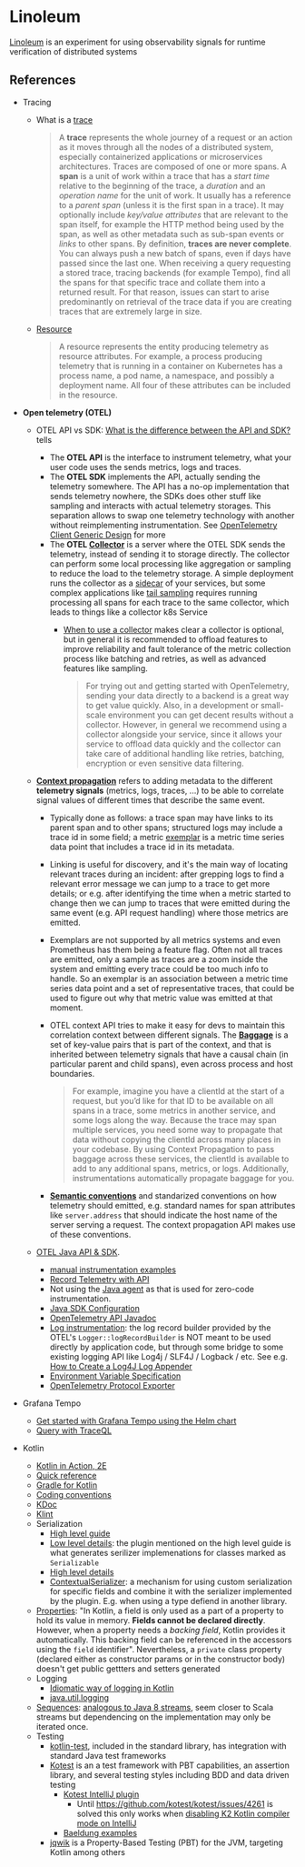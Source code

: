 # Linoleum

[Linoleum](https://www.youtube.com/watch?v=d9ORimXBXLw) is an experiment for using observability signals for runtime verification of distributed systems

## References

- Tracing
  - What is a [trace](https://grafana.com/docs/tempo/latest/introduction/)

    > A __trace__ represents the whole journey of a request or an action as it moves through all the nodes of a distributed system, especially containerized applications or microservices architectures. 
    > Traces are composed of one or more spans. A __span__ is a unit of work within a trace that has a _start time_ relative to the beginning of the trace, a _duration_ and an _operation name_ for the unit of work. It usually has a reference to a _parent span_ (unless it is the first span in a trace). It may optionally include _key/value attributes_ that are relevant to the span itself, for example the HTTP method being used by the span, as well as other metadata such as sub-span events or _links_ to other spans.
    > By definition, __traces are never complete__. You can always push a new batch of spans, even if days have passed since the last one. When receiving a query requesting a stored trace, tracing backends (for example Tempo), find all the spans for that specific trace and collate them into a returned result. For that reason, issues can start to arise predominantly on retrieval of the trace data if you are creating traces that are extremely large in size.

  - [Resource](https://opentelemetry.io/docs/concepts/resources/)
  
    > A resource represents the entity producing telemetry as resource attributes. For example, a process producing telemetry that is running in a container on Kubernetes has a process name, a pod name, a namespace, and possibly a deployment name. All four of these attributes can be included in the resource.

- __Open telemetry (OTEL)__
  - OTEL API vs SDK: [What is the difference between the API and SDK?](https://github.com/open-telemetry/opentelemetry-rust/issues/1186) tells
    - The __OTEL API__ is the interface to instrument telemetry, what your user code uses the sends metrics, logs and traces.
    - The __OTEL SDK__ implements the API, actually sending the telemetry somewhere. The API has a no-op implementation that sends telemetry nowhere, the SDKs does other stuff like sampling and interacts with actual telemetry storages. This separation allows to swap one telemetry technology with another without reimplementing instrumentation. See [OpenTelemetry Client Generic Design](https://github.com/open-telemetry/opentelemetry-specification/blob/main/specification/library-guidelines.md#opentelemetry-client-generic-design) for more
    - The __OTEL [Collector](https://opentelemetry.io/docs/collector/)__ is a server where the OTEL SDK sends the telemetry, instead of sending it to storage directly. The collector can perform some local processing like aggregation or sampling to reduce the load to the telemetry storage. A simple deployment runs the collector as a [sidecar](https://kubernetes.io/docs/concepts/workloads/pods/sidecar-containers/) of your services, but some complex applications like [tail sampling](https://github.com/open-telemetry/opentelemetry-collector-contrib/tree/main/processor/tailsamplingprocessor) requires running processing all spans for each trace to the same collector, which leads to things like a collector k8s Service
      - [When to use a collector](https://opentelemetry.io/docs/collector/#when-to-use-a-collector) makes clear a collector is optional, but in general it is recommended to offload features to improve reliability and fault tolerance of the metric collection process like batching and retries, as well as advanced features like sampling.

        > For trying out and getting started with OpenTelemetry, sending your data directly to a backend is a great way to get value quickly. Also, in a development or small-scale environment you can get decent results without a collector.
        > However, in general we recommend using a collector alongside your service, since it allows your service to offload data quickly and the collector can take care of additional handling like retries, batching, encryption or even sensitive data filtering.

  - [__Context propagation__](https://opentelemetry.io/docs/languages/java/instrumentation/#context-propagation) refers to adding metadata to the different __telemetry signals__ (metrics, logs, traces, ...) to be able to correlate signal values of different times that describe the same event. 
    - Typically done as follows: a trace span may have links to its parent span and to other spans; structured logs may include a trace id in some field; a metric [exemplar](https://opentelemetry.io/docs/specs/otel/metrics/data-model/#exemplars) is a metric time series data point that includes a trace id in its metadata. 
    - Linking is useful for discovery, and it's the main way of locating relevant traces during an incident: after grepping logs to find a relevant error message we can jump to a trace to get more details; or e.g. after identifying the time when a metric started to change then we can jump to traces that were emitted during the same event (e.g. API request handling) where those metrics are emitted. 
    - Exemplars are not supported by all metrics systems and even Prometheus has them being a feature flag. Often not all traces are emitted, only a sample as traces are a zoom inside the system and emitting every trace could be too much info to handle. So an exemplar is an association between a metric time series data point and a set of representative traces, that could be used to figure out why that metric value was emitted at that moment.
    - OTEL context API tries to make it easy for devs to maintain this correlation context between different signals. The [__Baggage__](https://opentelemetry.io/docs/concepts/signals/baggage/) is a set of key-value pairs that is part of the context, and that is inherited between telemetry signals that have a causal chain (in particular parent and child spans), even across process and host boundaries.  

      > For example, imagine you have a clientId at the start of a request, but you’d like for that ID to be available on all spans in a trace, some metrics in another service, and some logs along the way. Because the trace may span multiple services, you need some way to propagate that data without copying the clientId across many places in your codebase.
      > By using Context Propagation to pass baggage across these services, the clientId is available to add to any additional spans, metrics, or logs. Additionally, instrumentations automatically propagate baggage for you.

    - [__Semantic conventions__](https://opentelemetry.io/docs/specs/semconv/) and standarized conventions on how telemetry should emitted, e.g. standard names for span attributes like `server.address` that should indicate the host name of the server serving a request. The context propagation API makes use of these conventions.
  - [OTEL Java API & SDK](https://opentelemetry.io/docs/languages/java/). 
    - [manual instrumentation examples](https://opentelemetry.io/docs/languages/java/api-components/)
    - [Record Telemetry with API](https://opentelemetry.io/docs/languages/java/api-components)
    - Not using the [Java agent](https://opentelemetry.io/docs/zero-code/java/agent/) as that is used for zero-code instrumentation. 
    - [Java SDK Configuration](https://opentelemetry.io/docs/languages/java/configuration/)
    - [OpenTelemetry API Javadoc](https://javadoc.io/doc/io.opentelemetry/opentelemetry-api/latest/index.html)
    - [Log instrumentation](https://opentelemetry.io/docs/languages/java/instrumentation/#log-instrumentation): the log record builder provided by the OTEL's `Logger::logRecordBuilder` is NOT meant to be used directly by application code, but through some bridge to some existing logging API like Log4j / SLF4J / Logback / etc. See e.g. [How to Create a Log4J Log Appender](https://opentelemetry.io/docs/specs/otel/logs/supplementary-guidelines/)
    - [Environment Variable Specification](https://opentelemetry.io/docs/specs/otel/configuration/sdk-environment-variables/)
    - [OpenTelemetry Protocol Exporter](https://opentelemetry.io/docs/specs/otel/protocol/exporter/)
- Grafana Tempo
  - [Get started with Grafana Tempo using the Helm chart](https://grafana.com/docs/helm-charts/tempo-distributed/next/get-started-helm-charts/)
  - [Query with TraceQL](https://grafana.com/docs/tempo/latest/traceql/)


- Kotlin
  - [Kotlin in Action, 2E](https://livebook.manning.com/book/kotlin-in-action-second-edition)
  - [Quick reference](https://kotlin-quick-reference.com/)
  - [Gradle for Kotlin](https://kotlinlang.org/docs/gradle.html)
  - [Coding conventions](https://kotlinlang.org/docs/coding-conventions.html)
  - [KDoc](https://kotlinlang.org/docs/kotlin-doc.html)
  - [Klint](https://www.baeldung.com/kotlin/ktlint-code-formatting)
  - Serialization
    - [High level guide](https://kotlinlang.org/docs/serialization.html#serialize-and-deserialize-json)
    - [Low level details](https://github.com/Kotlin/kotlinx.serialization/blob/master/docs/serializers.md): the plugin mentioned on the high level guide is what generates serilizer implemenations for classes marked as `Serializable`
    - [High level details](https://github.com/Kotlin/kotlinx.serialization/blob/master/docs/basic-serialization.md#basics)
    - [ContextualSerializer](https://kotlinlang.org/api/kotlinx.serialization/kotlinx-serialization-core/kotlinx.serialization/-contextual-serializer/): a mechanism for using custom serialization for specific fields and combine it with the serializer implemented by the plugin. E.g. when using a type defiend in another library.
  - [Properties](https://kotlinlang.org/docs/properties.html): "In Kotlin, a field is only used as a part of a property to hold its value in memory. __Fields cannot be declared directly__. However, when a property needs a _backing field_, Kotlin provides it automatically. This backing field can be referenced in the accessors using the `field` identifier". Nevertheless, a `private` class property (declared either as constructor params or in the constructor body) doesn't get public gettters and setters generated
  - Logging
    - [Idiomatic way of logging in Kotlin](https://stackoverflow.com/questions/34416869/idiomatic-way-of-logging-in-kotlin)
    - [java.util.logging](https://docs.oracle.com/javase/8/docs/api/java/util/logging/package-summary.html)
  - [Sequences](https://kotlinlang.org/api/core/kotlin-stdlib/kotlin.sequences/-sequence/): [analogous to Java 8 streams](https://www.baeldung.com/kotlin/java-8-stream-vs-kotlin), seem closer to Scala streams but dependencing on the implementation may only be iterated once.
  - Testing
    - [kotlin-test](https://kotlinlang.org/api/core/kotlin-test/), included in the standard library, has integration with standard Java test frameworks
    - [Kotest](https://kotest.io/) is an a test framework with PBT capabilities, an assertion library, and several testing styles including BDD and data driven testing
      - [Kotest IntelliJ plugin](https://kotest.io/docs/intellij/intellij-plugin.html)
        - Until https://github.com/kotest/kotest/issues/4261 is solved this only works when [disabling K2 Kotlin compiler mode on IntelliJ](https://blog.jetbrains.com/idea/2024/03/k2-kotlin-mode-alpha-in-intellij-idea/)
      - [Baeldung examples](https://github.com/Baeldung/kotlin-tutorials/tree/master/kotlin-kotest)
    - [jqwik](https://jqwik.net/) is a Property-Based Testing (PBT) for the JVM, targeting Kotlin among others